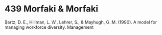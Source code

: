 # 439 Morfaki & Morfaki

Bartz, D. E., Hillman, L. W., Lehrer, S., & Mayhugh, G. M. (1990). A model for managing workforce diversity. Management